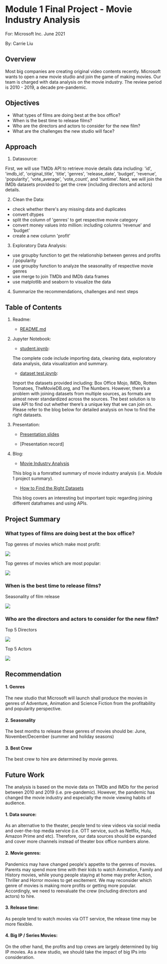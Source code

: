 # Module 1 Final Project - Movie Industry Analysis

For: Microsoft Inc. June 2021

By: Carrie Liu



## Overview

Most big companies are creating original video contents recently. Microsoft wants to open a new movie studio and join the game of making movies. Our team is charged with data analysis on the movie industry. The review period is 2010 - 2019, a decade pre-pandemic. 



## Objectives

* What types of films are doing best at the box office?
* When is the best time to release films?
* Who are the directors and actors to consider for the new film?
* What are the challenges the new studio will face?



## Approach

1. Datasource: 

First, we will use TMDb API to retrieve movie details data including: 'id', 'imdb_id', 'original_title', 'title', 'genres', 'release_date', 'budget', 'revenue', 'popularity', 'vote_average', 'vote_count', and 'runtime'. Next, we will join the IMDb datasets provided to get the crew (including directors and actors) details.


2. Clean the Data: 
* check whether there's any missing data and duplicates
* convert dtypes
* split the column of 'genres' to get respective movie category
* convert money values into million: including columns 'revenue' and 'budget'
* create a new column 'profit'

3. Exploratory Data Analysis:
* use groupby function to get the relationship between genres and profits / popularity
* use groupby function to analyze the seasonality of respective movie genres
* use merge to join TMDb and IMDb data frames
* use matplotlib and seaborn to visualize the data

4. Summarize the recommendations, challenges and next steps



## Table of Contents

1. Readme: 

    * [README.md](https://github.com/carlearn/dsc-mod-1-project-v2-1-online-ds-sp-000/blob/master/README.md)
    

2. Jupyter Notebook: 

    * [student.ipynb](https://github.com/carlearn/dsc-mod-1-project-v2-1-online-ds-sp-000/blob/master/student.ipynb): 
    
    The complete code include importing data, cleaning data, exploratory data analysis, data visualization and summary.
    
    * [dataset test.ipynb](https://github.com/carlearn/dsc-mod-1-project-v2-1-online-ds-sp-000/blob/master/dataset_test.ipynb): 
    
    Import the datasets provided including: Box Office Mojo, IMDb, Rotten Tomatoes, TheMovieDB.org, and The Numbers. However, there’s a problem with joining datasets from multiple sources, as formats are almost never standardized across the sources. The best solution is to use API to find out whether there’s a unique key that we can join on. Please refer to the blog below for detailed analysis on how to find the right datasets.
    
    
3. Presentation:

    * [Presentation slides](https://github.com/carlearn/dsc-mod-1-project-v2-1-online-ds-sp-000/blob/master/Presentation.key)
    
    * [Presentation record]


4. Blog: 

    * [Movie Industry Analysis](https://carlearn.github.io/movie_industry_analysis)
    
    This blog is a fomratted summary of movie industry analysis (i.e. Module 1 project summary).
    
    * [How to Find the Right Datasets](https://carlearn.github.io/how_to_find_the_right_datasets)
    
    This blog covers an interesting but important topic regarding joining different dataframes and using APIs.



## Project Summary

### What types of films are doing best at the box office?

Top genres of movies which make most profit:

![](https://github.com/carlearn/dsc-mod-1-project-v2-1-online-ds-sp-000/blob/master/images/profit_by_genres.png)

Top genres of movies which are most popular:

![](https://github.com/carlearn/dsc-mod-1-project-v2-1-online-ds-sp-000/blob/master/images/popularity_by_genres.png)


### When is the best time to release films?

Seasonality of film release

![](https://github.com/carlearn/dsc-mod-1-project-v2-1-online-ds-sp-000/blob/master/images/seasonality_by_genres.png)


### Who are the directors and actors to consider for the new film?

Top 5 Directors

![](https://github.com/carlearn/dsc-mod-1-project-v2-1-online-ds-sp-000/blob/master/images/top_5_directors.png)

Top 5 Actors

![](https://github.com/carlearn/dsc-mod-1-project-v2-1-online-ds-sp-000/blob/master/images/top_5_actors.png)



## Recommendation

#### 1. Genres
The new studio that Microsoft will launch shall produce the movies in genres of Adventure, Animation and Science Fiction from the profitability and popularity perspective.

#### 2. Seasonality
The best months to release these genres of movies should be: June, November/December (summer and holiday seasons)

#### 3. Best Crew
The best crew to hire are determined by movie genres. 



## Future Work

The analysis is based on the movie data on TMDb and IMDb for the period between 2010 and 2019 (i.e. pre-pandemic). However, the pandemic has changed the movie industry and especially the movie viewing habits of audience. 

#### 1. Data source:
As an alternative to the theater, people tend to view videos via social media and over-the-top media service (i.e. OTT service, such as Netflix, Hulu, Amazon Prime and etc). Therefore, our data sources should be expanded and cover more channels instead of theater box office numbers alone. 

#### 2. Movie genres:
Pandemics may have changed people's appetite to the genres of movies. Parents may spend more time with their kids to watch Animation, Family and History movies, while young people staying at home may prefer Action, Thriller and Horror movies to get excitement. We may reconsider which genre of movies is making more profits or getting more popular. Accordingly, we need to reevaluate the crew (including directors and actors) to hire.

#### 3. Release time:
As people tend to watch movies via OTT service, the release time may be more flexible. 

#### 4. Big IP / Series Movies:
On the other hand, the profits and top crews are largely determined by big IP movies. As a new studio, we should take the impact of big IPs into consideration. 
